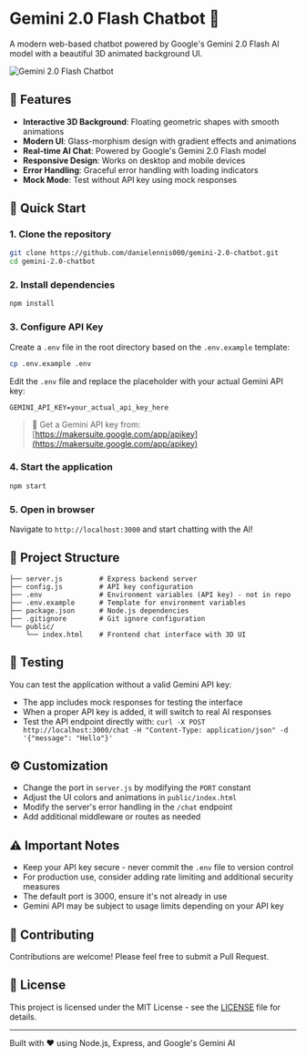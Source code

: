 # Gemini 2.0 Flash Chatbot 🚀

A modern web-based chatbot powered by Google's Gemini 2.0 Flash AI model with a beautiful 3D animated background UI.

![Gemini 2.0 Flash Chatbot](https://github.com/danielennis000/gemini-2.0-chatbot/raw/main/screenshots/preview.png)

## 🌟 Features

- **Interactive 3D Background**: Floating geometric shapes with smooth animations
- **Modern UI**: Glass-morphism design with gradient effects and animations
- **Real-time AI Chat**: Powered by Google's Gemini 2.0 Flash model
- **Responsive Design**: Works on desktop and mobile devices
- **Error Handling**: Graceful error handling with loading indicators
- **Mock Mode**: Test without API key using mock responses

## 🚀 Quick Start

### 1. Clone the repository
```bash
git clone https://github.com/danielennis000/gemini-2.0-chatbot.git
cd gemini-2.0-chatbot
```

### 2. Install dependencies
```bash
npm install
```

### 3. Configure API Key
Create a `.env` file in the root directory based on the `.env.example` template:
```bash
cp .env.example .env
```

Edit the `.env` file and replace the placeholder with your actual Gemini API key:
```
GEMINI_API_KEY=your_actual_api_key_here
```

> 🔑 Get a Gemini API key from: [https://makersuite.google.com/app/apikey](https://makersuite.google.com/app/apikey)

### 4. Start the application
```bash
npm start
```

### 5. Open in browser
Navigate to `http://localhost:3000` and start chatting with the AI!

## 📁 Project Structure

```
├── server.js         # Express backend server
├── config.js         # API key configuration
├── .env              # Environment variables (API key) - not in repo
├── .env.example      # Template for environment variables
├── package.json      # Node.js dependencies
├── .gitignore        # Git ignore configuration
└── public/
    └── index.html    # Frontend chat interface with 3D UI
```

## 🧪 Testing

You can test the application without a valid Gemini API key:
- The app includes mock responses for testing the interface
- When a proper API key is added, it will switch to real AI responses
- Test the API endpoint directly with: `curl -X POST http://localhost:3000/chat -H "Content-Type: application/json" -d '{"message": "Hello"}'`

## ⚙️ Customization

- Change the port in `server.js` by modifying the `PORT` constant
- Adjust the UI colors and animations in `public/index.html`
- Modify the server's error handling in the `/chat` endpoint
- Add additional middleware or routes as needed

## ⚠️ Important Notes

- Keep your API key secure - never commit the `.env` file to version control
- For production use, consider adding rate limiting and additional security measures
- The default port is 3000, ensure it's not already in use
- Gemini API may be subject to usage limits depending on your API key

## 🤝 Contributing

Contributions are welcome! Please feel free to submit a Pull Request.

## 📄 License

This project is licensed under the MIT License - see the [LICENSE](LICENSE) file for details.

---

Built with ❤️ using Node.js, Express, and Google's Gemini AI 